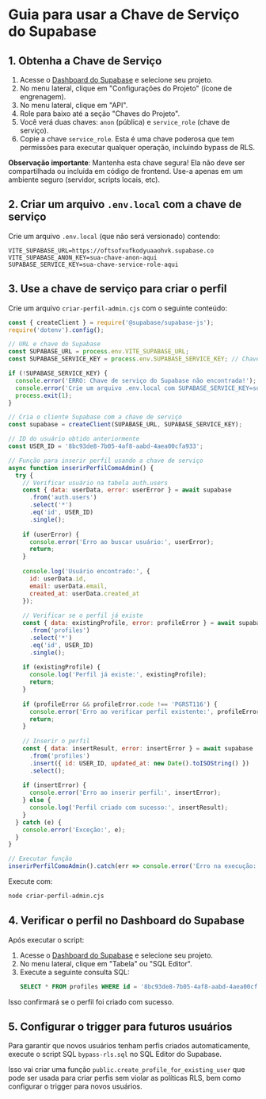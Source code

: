# Guia para usar a Chave de Serviço do Supabase

## 1. Obtenha a Chave de Serviço

1. Acesse o [Dashboard do Supabase](https://app.supabase.com) e selecione seu projeto.
2. No menu lateral, clique em "Configurações do Projeto" (ícone de engrenagem).
3. No menu lateral, clique em "API".
4. Role para baixo até a seção "Chaves do Projeto".
5. Você verá duas chaves: `anon` (pública) e `service_role` (chave de serviço).
6. Copie a chave `service_role`. Esta é uma chave poderosa que tem permissões para executar qualquer operação, incluindo bypass de RLS.

**Observação importante**: Mantenha esta chave segura! Ela não deve ser compartilhada ou incluída em código de frontend. Use-a apenas em um ambiente seguro (servidor, scripts locais, etc).

## 2. Criar um arquivo `.env.local` com a chave de serviço

Crie um arquivo `.env.local` (que não será versionado) contendo:

```
VITE_SUPABASE_URL=https://oftsofxufkodyuaaohvk.supabase.co
VITE_SUPABASE_ANON_KEY=sua-chave-anon-aqui
SUPABASE_SERVICE_KEY=sua-chave-service-role-aqui
```

## 3. Use a chave de serviço para criar o perfil

Crie um arquivo `criar-perfil-admin.cjs` com o seguinte conteúdo:

```javascript
const { createClient } = require('@supabase/supabase-js');
require('dotenv').config();

// URL e chave do Supabase
const SUPABASE_URL = process.env.VITE_SUPABASE_URL;
const SUPABASE_SERVICE_KEY = process.env.SUPABASE_SERVICE_KEY; // Chave de serviço com permissões admin

if (!SUPABASE_SERVICE_KEY) {
  console.error('ERRO: Chave de serviço do Supabase não encontrada!');
  console.error('Crie um arquivo .env.local com SUPABASE_SERVICE_KEY=sua-chave-service-role');
  process.exit(1);
}

// Cria o cliente Supabase com a chave de serviço
const supabase = createClient(SUPABASE_URL, SUPABASE_SERVICE_KEY);

// ID do usuário obtido anteriormente
const USER_ID = '8bc93de8-7b05-4af8-aabd-4aea00cfa933';

// Função para inserir perfil usando a chave de serviço
async function inserirPerfilComoAdmin() {
  try {
    // Verificar usuário na tabela auth.users
    const { data: userData, error: userError } = await supabase
      .from('auth.users')
      .select('*')
      .eq('id', USER_ID)
      .single();
    
    if (userError) {
      console.error('Erro ao buscar usuário:', userError);
      return;
    }
    
    console.log('Usuário encontrado:', {
      id: userData.id,
      email: userData.email,
      created_at: userData.created_at
    });
    
    // Verificar se o perfil já existe
    const { data: existingProfile, error: profileError } = await supabase
      .from('profiles')
      .select('*')
      .eq('id', USER_ID)
      .single();
    
    if (existingProfile) {
      console.log('Perfil já existe:', existingProfile);
      return;
    }
    
    if (profileError && profileError.code !== 'PGRST116') {
      console.error('Erro ao verificar perfil existente:', profileError);
      return;
    }
    
    // Inserir o perfil
    const { data: insertResult, error: insertError } = await supabase
      .from('profiles')
      .insert({ id: USER_ID, updated_at: new Date().toISOString() })
      .select();
    
    if (insertError) {
      console.error('Erro ao inserir perfil:', insertError);
    } else {
      console.log('Perfil criado com sucesso:', insertResult);
    }
  } catch (e) {
    console.error('Exceção:', e);
  }
}

// Executar função
inserirPerfilComoAdmin().catch(err => console.error('Erro na execução:', err));
```

Execute com:

```bash
node criar-perfil-admin.cjs
```

## 4. Verificar o perfil no Dashboard do Supabase

Após executar o script:

1. Acesse o [Dashboard do Supabase](https://app.supabase.com) e selecione seu projeto.
2. No menu lateral, clique em "Tabela" ou "SQL Editor".
3. Execute a seguinte consulta SQL:
   ```sql
   SELECT * FROM profiles WHERE id = '8bc93de8-7b05-4af8-aabd-4aea00cfa933';
   ```

Isso confirmará se o perfil foi criado com sucesso.

## 5. Configurar o trigger para futuros usuários

Para garantir que novos usuários tenham perfis criados automaticamente, execute o script SQL `bypass-rls.sql` no SQL Editor do Supabase.

Isso vai criar uma função `public.create_profile_for_existing_user` que pode ser usada para criar perfis sem violar as políticas RLS, bem como configurar o trigger para novos usuários. 
